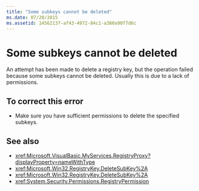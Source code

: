 ```yaml
---
title: "Some subkeys cannot be deleted"
ms.date: 07/20/2015
ms.assetid: 14562137-af43-4972-84c1-a380a90f7d6c
---
```

# Some subkeys cannot be deleted
An attempt has been made to delete a registry key, but the operation failed because some subkeys cannot be deleted. Usually this is due to a lack of permissions.  
  
## To correct this error  
  
-   Make sure you have sufficient permissions to delete the specified subkeys.  
  
## See also
- <xref:Microsoft.VisualBasic.MyServices.RegistryProxy?displayProperty=nameWithType>
- <xref:Microsoft.Win32.RegistryKey.DeleteSubKey%2A>
- <xref:Microsoft.Win32.RegistryKey.DeleteSubKey%2A>
- <xref:System.Security.Permissions.RegistryPermission>
